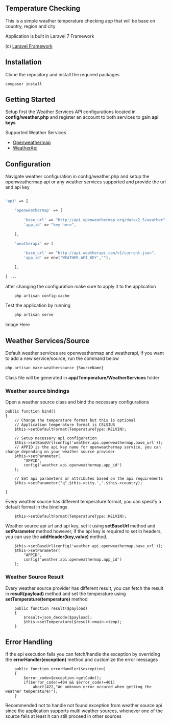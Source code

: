 ## Temperature Checking

This is a simple weather temperature checking app that will be base on country, region and city

Application is built in Laravel 7 Framework 

(c) [Laravel Framework](https://github.com/laravel/laravel)

## Installation

Clone the repository and install the required packages
```
composer install
```

## Getting Started

Setup first the Weather Services API configurations located in **config/weather.php** and register an account to both services to gain **api keys**

Supported Weather Services

 - [Openweathermap](https://openweathermap.org/) 
 - [WeatherApi](https://www.weatherapi.com/)

  

## Configuration

Navigate weather configuration in config/weather.php and setup the openweathermap api or any weather services supported and provide the url and api key

```php

'api' => [

	'openweathermap' => [
	
		'base_url' => "http://api.openweathermap.org/data/2.5/weather",
		'app_id' => "key here",
		
	],
	
	'weatherapi' => [

		'base_url' => "http://api.weatherapi.com/v1/current.json",
		'app_id' => env('WEATHER_API_KEY',""),

	],
	
] ...
```

after changing the configuration make sure to apply it to the application

```php
    php artisan config:cache
```

Test the application by running

```php
    php artisan serve
```

Image Here

## Weather Services/Source

Default weather services are openweathermap and weatherapi, if you want to add a new service/source, run the command below

```php
php artisan make:weathersource {SourceName}
```

Class file will be generated in **app/Temperature/WeatherServices** folder

  

### Weather source bindings

Open a weather source class and bind the necessary configurations

```
public function bind()
{
	// Change the temperature format but this is optional
	// Application temperature format is CELSIUS
	$this->setDefaultFormat(TemperatureType::KELVIN);

	// Setup necessary api configuration
	$this->setBaseUrl(config('weather.api.openweathermap.base_url'));
	// APPID is the api key name for openweathermap service, you can change depending on your weather source provider
	$this->setParameter(
		"APPID",
		config('weather.api.openweathermap.app_id')
	);

	// Set api parameters or attributes based on the api requirements
	$this->setParameter("q",$this->city.','.$this->country);

}
```

Every weather source has different temperature format, you can specify a default format in the bindings

```
    $this->setDefaultFormat(TemperatureType::KELVIN);
```

Weather source api url and api key, set it using **setBaseUrl** method and **setParameter** method however, if the api key is required to set in headers, you can use the **addHeader(key,value)** method.

```
  	$this->setBaseUrl(config('weather.api.openweathermap.base_url'));
	$this->setParameter(
		"APPID",
		config('weather.api.openweathermap.app_id')
	);
```

### Weather Source Result
Every weather source provider has different result, you can fetch the result in **result(payload)** method and set the temperature using **setTemperature(temperature)** method 

```
    public function result($payload)
    {
	    $result=json_decode($payload);
	    $this->setTemperature($result->main->temp);
    }
```

## Error Handling
If the api execution fails you can fetch/handle the exception by overriding the **errorHandler(exception)** method and customize the error messages

```
    public function errorHandler($exception)
    {
	    $error_code=$exception->getCode();
	    if($error_code!=404 && $error_code!=401)
		    abort(422,"An unknown error occured when getting the weather temperature!");
	}
```

Recommended not to handle not found exception from weather source api since the application supports multi weather sources, whenever one of the source fails at least it can still proceed in other sources